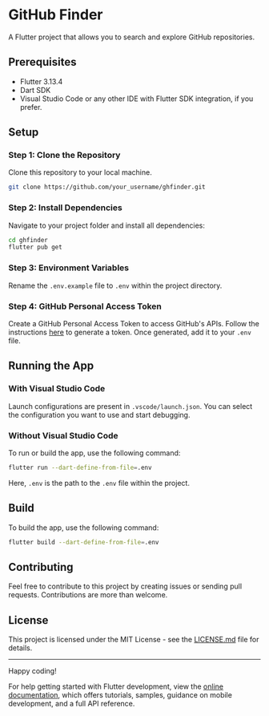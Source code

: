 # GitHub Finder

A Flutter project that allows you to search and explore GitHub repositories.

## Prerequisites

- Flutter 3.13.4
- Dart SDK
- Visual Studio Code or any other IDE with Flutter SDK integration, if you prefer.

## Setup

### Step 1: Clone the Repository

Clone this repository to your local machine.

```bash
git clone https://github.com/your_username/ghfinder.git
```

### Step 2: Install Dependencies

Navigate to your project folder and install all dependencies:

```bash
cd ghfinder
flutter pub get
```

### Step 3: Environment Variables

Rename the `.env.example` file to `.env` within the project directory.

### Step 4: GitHub Personal Access Token

Create a GitHub Personal Access Token to access GitHub's APIs. Follow the instructions [here](https://docs.github.com/en/authentication/keeping-your-account-and-data-secure/managing-your-personal-access-tokens) to generate a token. Once generated, add it to your `.env` file.

## Running the App

### With Visual Studio Code

Launch configurations are present in `.vscode/launch.json`. You can select the configuration you want to use and start debugging.

### Without Visual Studio Code

To run or build the app, use the following command:

```bash
flutter run --dart-define-from-file=.env
```

Here, `.env` is the path to the `.env` file within the project.

## Build

To build the app, use the following command:

```bash
flutter build --dart-define-from-file=.env
```

## Contributing

Feel free to contribute to this project by creating issues or sending pull requests. Contributions are more than welcome.

## License

This project is licensed under the MIT License - see the [LICENSE.md](LICENSE.md) file for details.

---

Happy coding!

For help getting started with Flutter development, view the
[online documentation](https://docs.flutter.dev/), which offers tutorials,
samples, guidance on mobile development, and a full API reference.
